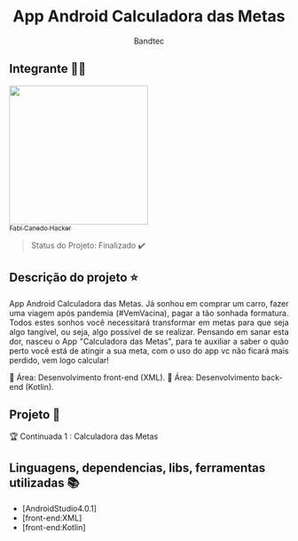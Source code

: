<h1 align="center"> App Android Calculadora das Metas </h1>

<p align="center"> 
     Bandtec 
</p>


## Integrante :facepunch::purple_heart:

 [<img src="https://media-exp1.licdn.com/dms/image/C4D03AQGBxdhfM6_lvw/profile-displayphoto-shrink_200_200/0?e=1599696000&v=beta&t=eTnrDZXxoifEXno_7B3jOU7UJtjP2_Ji03tGZqQd1AY" width=250 > <br> <sub> Fabí Canedo Hacker</sub>](https://www.linkedin.com/in/fabicanedo/) 


> Status do Projeto: Finalizado :heavy_check_mark:

## Descrição do projeto :star:
<p align="justify"> App Android Calculadora das Metas. Já sonhou em comprar um carro, fazer uma viagem após pandemia (#VemVacina), pagar a tão sonhada formatura. Todos estes sonhos você necessitará transformar em metas para que seja algo tangível, ou seja, algo possível de se realizar. Pensando em sanar esta dor, nasceu o App "Calculadora das Metas", para te auxiliar a saber o quão perto você está de atingir a sua meta, com o uso do app vc não ficará mais perdido, vem logo calcular! </p>

:pushpin: Área: Desenvolvimento front-end (XML).
:pushpin: Área: Desenvolvimento back-end (Kotlin).

## Projeto :checkered_flag:

:trophy: Continuada 1 :  Calculadora das Metas 

## Linguagens, dependencias, libs, ferramentas utilizadas :books:

- [AndroidStudio4.0.1] 
- [front-end:XML] 
- [front-end:Kotlin] 


